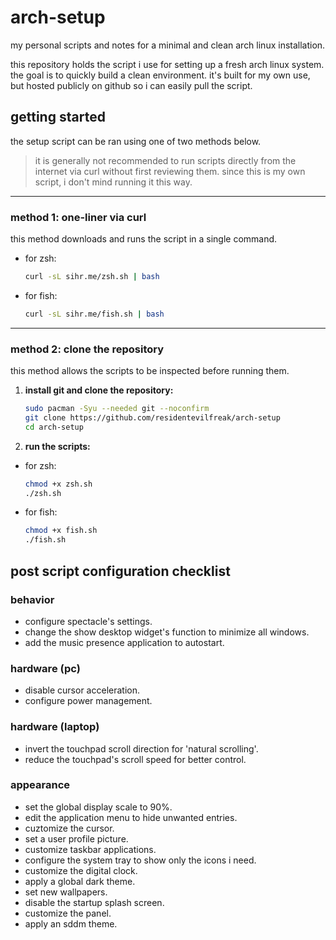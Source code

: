 # arch-setup

my personal scripts and notes for a minimal and clean arch linux installation. 

this repository holds the script i use for setting up a fresh arch linux system. the goal is to quickly build a clean environment. it's built for my own use, but hosted publicly on github so i can easily pull the script.

## getting started

the setup script can be ran using one of two methods below.

> it is generally not recommended to run scripts directly from the internet via curl without first reviewing them. since this is my own script, i don't mind running it this way.

---

### method 1: one-liner via curl

this method downloads and runs the script in a single command.

* for zsh:
    ```bash
    curl -sL sihr.me/zsh.sh | bash
    ```

* for fish:
    ```bash
    curl -sL sihr.me/fish.sh | bash
    ```
---

### method 2: clone the repository

this method allows the scripts to be inspected before running them.

1.  **install git and clone the repository:**

    ```bash
    sudo pacman -Syu --needed git --noconfirm
    git clone https://github.com/residentevilfreak/arch-setup
    cd arch-setup
    ```
    

2. **run the scripts:**

* for zsh:
    ```bash
    chmod +x zsh.sh
    ./zsh.sh
    ```

* for fish:
    ```bash
    chmod +x fish.sh
    ./fish.sh
    ```

## post script configuration checklist

### behavior
- configure spectacle's settings.
- change the show desktop widget's function to minimize all windows.
- add the music presence application to autostart.

### hardware (pc)
- disable cursor acceleration.
- configure power management.

### hardware (laptop)
- invert the touchpad scroll direction for 'natural scrolling'.
- reduce the touchpad's scroll speed for better control.

### appearance
- set the global display scale to 90%.
- edit the application menu to hide unwanted entries.
- cuztomize the cursor.
- set a user profile picture.
- customize taskbar applications.
- configure the system tray to show only the icons i need.
- customize the digital clock.
- apply a global dark theme.
- set new wallpapers.
- disable the startup splash screen.
- customize the panel.
- apply an sddm theme.
